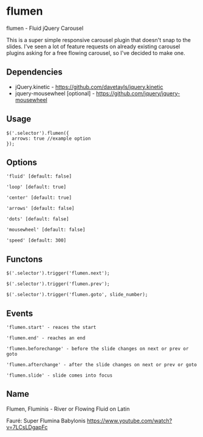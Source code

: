 # flumen
flumen - Fluid jQuery Carousel

This is a super simple responsive carousel plugin that doesn't snap to the slides. I've seen a lot of feature requests on already existing carousel plugins asking for a free flowing carousel, so I've decided to make one.


## Dependencies
* jQuery.kinetic - https://github.com/davetayls/jquery.kinetic
* jquery-mousewheel [optional] - https://github.com/jquery/jquery-mousewheel


## Usage

    $('.selector').flumen({
      arrows: true //example option
    });


## Options

    'fluid' [default: false]

    'loop' [default: true]

    'center' [default: true]

    'arrows' [default: false]

    'dots' [default: false]

    'mousewheel' [default: false]

    'speed' [default: 300]

## Functons
    $('.selector').trigger('flumen.next');

    $('.selector').trigger('flumen.prev');

    $('.selector').trigger('flumen.goto', slide_number);


## Events

    'flumen.start' - reaces the start

    'flumen.end' - reaches an end

    'flumen.beforechange' - before the slide changes on next or prev or goto

    'flumen.afterchange' - after the slide changes on next or prev or goto

    'flumen.slide' - slide comes into focus


## Name
Flumen, Fluminis - River or Flowing Fluid on Latin

Fauré: Super Flumina Babylonis
https://www.youtube.com/watch?v=7LCsLDgapFc
